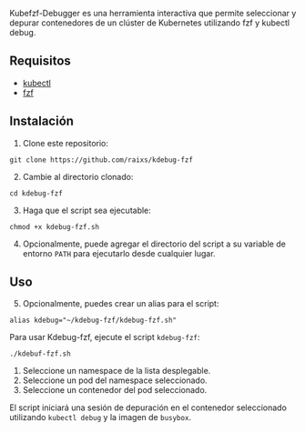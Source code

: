 
Kubefzf-Debugger es una herramienta interactiva que permite seleccionar y depurar contenedores de un clúster de Kubernetes utilizando fzf y kubectl debug.

## Requisitos

-   [kubectl](https://kubernetes.io/docs/tasks/tools/install-kubectl/)
-   [fzf](https://github.com/junegunn/fzf)

## Instalación

1.  Clone este repositorio:

`git clone https://github.com/raixs/kdebug-fzf`

2.  Cambie al directorio clonado:

`cd kdebug-fzf`

3.  Haga que el script sea ejecutable:

`chmod +x kdebug-fzf.sh`

4.  Opcionalmente, puede agregar el directorio del script a su variable de entorno `PATH` para ejecutarlo desde cualquier lugar.

## Uso

5. Opcionalmente, puedes crear un alias para el script:

`alias kdebug="~/kdebug-fzf/kdebug-fzf.sh"`

Para usar Kdebug-fzf, ejecute el script `kdebug-fzf`:

`./kdebuf-fzf.sh`

1.  Seleccione un namespace de la lista desplegable.
2.  Seleccione un pod del namespace seleccionado.
3.  Seleccione un contenedor del pod seleccionado.

El script iniciará una sesión de depuración en el contenedor seleccionado utilizando `kubectl debug` y la imagen de `busybox`.